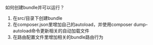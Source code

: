 如何创建bundle并可以运行？

1. 在src/目录下创建bundle
2. 在composer.json里增加自己的autoload，并使用composer dump-autoload命令更新相关的自动加载文件
3. 在路由配置文件里增加相关的bundle路由行为